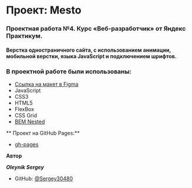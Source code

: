 # Проект: Mesto

### Проектная работа №4. Курс «Веб-разработчик» от Яндекс Практикум.
#### Верстка одностраничного сайта, с использованием анимации,  мобильной верстки, языка JavaScript и подключением шрифтов.

### В проектной работе были использованы:

- [Ссылка на макет в Figma](https://www.figma.com/file/2cn9N9jSkmxD84oJik7xL7/JavaScript.-Sprint-4?node-id=0%3A1)
- JavaScript
- CSS3
- HTML5
- FlexBox
- CSS Grid
- [BEM Nested](https://ru.bem.info/methodology/filestructure/)

** Проект на GitHub Pages:**
* [gh-pages]()

**Автор**

**_Oleynik Sergey_**

- GitHub: [@Sergey30480](https://github.com/Sergey30480)
